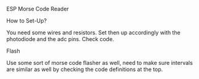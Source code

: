 ESP Morse Code Reader

How to Set-Up?

You need some wires and resistors.
Set then up accordingly with the photodiode and the adc pins. Check code.

Flash 

Use some sort of morse code flasher as well, need to make sure intervals are similar as well by checking the code definitions at the top.
